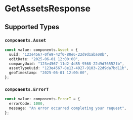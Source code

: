 # GetAssetsResponse


## Supported Types

### `components.Asset`

```typescript
const value: components.Asset = {
  uuid: "123e4567-0fe9-42f0-80e6-22d9d1aba08b",
  editDate: "2025-06-01 12:00:00",
  companyUuid: "123e4567-11d2-4d85-9568-22d9d76552fb",
  assetTypeUuid: "123e4567-8e13-4927-9103-22d9da7bd11b",
  geoTimestamp: "2025-06-01 12:00:00",
};
```

### `components.ErrorT`

```typescript
const value: components.ErrorT = {
  errorCode: 1000,
  message: "An error occurred completing your request",
};
```

